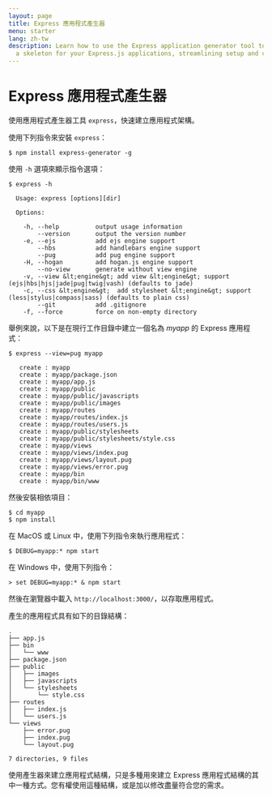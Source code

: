 ```yaml
---
layout: page
title: Express 應用程式產生器
menu: starter
lang: zh-tw
description: Learn how to use the Express application generator tool to quickly create
  a skeleton for your Express.js applications, streamlining setup and configuration.
---
```


# Express 應用程式產生器

使用應用程式產生器工具 `express`，快速建立應用程式架構。

使用下列指令來安裝 `express`：

```console
$ npm install express-generator -g
```

使用 `-h` 選項來顯示指令選項：

```console
$ express -h

  Usage: express [options][dir]

  Options:

    -h, --help          output usage information
        --version       output the version number
    -e, --ejs           add ejs engine support
        --hbs           add handlebars engine support
        --pug           add pug engine support
    -H, --hogan         add hogan.js engine support
        --no-view       generate without view engine
    -v, --view &lt;engine&gt; add view &lt;engine&gt; support (ejs|hbs|hjs|jade|pug|twig|vash) (defaults to jade)
    -c, --css &lt;engine&gt;  add stylesheet &lt;engine&gt; support (less|stylus|compass|sass) (defaults to plain css)
        --git           add .gitignore
    -f, --force         force on non-empty directory
```

舉例來說，以下是在現行工作目錄中建立一個名為 _myapp_ 的 Express 應用程式：

```console
$ express --view=pug myapp

   create : myapp
   create : myapp/package.json
   create : myapp/app.js
   create : myapp/public
   create : myapp/public/javascripts
   create : myapp/public/images
   create : myapp/routes
   create : myapp/routes/index.js
   create : myapp/routes/users.js
   create : myapp/public/stylesheets
   create : myapp/public/stylesheets/style.css
   create : myapp/views
   create : myapp/views/index.pug
   create : myapp/views/layout.pug
   create : myapp/views/error.pug
   create : myapp/bin
   create : myapp/bin/www
```

然後安裝相依項目：

```console
$ cd myapp
$ npm install
```

在 MacOS 或 Linux 中，使用下列指令來執行應用程式：

```console
$ DEBUG=myapp:* npm start
```

在 Windows 中，使用下列指令：

```console
> set DEBUG=myapp:* & npm start
```

然後在瀏覽器中載入 `http://localhost:3000/`，以存取應用程式。

產生的應用程式具有如下的目錄結構：

```console
.
├── app.js
├── bin
│   └── www
├── package.json
├── public
│   ├── images
│   ├── javascripts
│   └── stylesheets
│       └── style.css
├── routes
│   ├── index.js
│   └── users.js
└── views
    ├── error.pug
    ├── index.pug
    └── layout.pug

7 directories, 9 files
```

<div class="doc-box doc-info" markdown="1">
使用產生器來建立應用程式結構，只是多種用來建立 Express 應用程式結構的其中一種方式。您有權使用這種結構，或是加以修改盡量符合您的需求。
</div>

